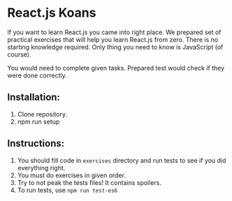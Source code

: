 # React.js Koans

If you want to learn React.js you came into right place. We prepared set of practical exercises that
will help you learn React.js from zero. There is no starting knowledge required. Only thing you need
to know is JavaScript (of course).

You would need to complete given tasks. Prepared test would check if they were done correctly.

## Installation:

  1. Clone repository.
  2. npm run setup

## Instructions:

  1. You should fill code in `exercises` directory and run tests to see if you did everything right.
  2. You must do exercises in given order.
  3. Try to not peak the tests files! It contains spoilers.
  4. To run tests, use `npm run test-es6`
